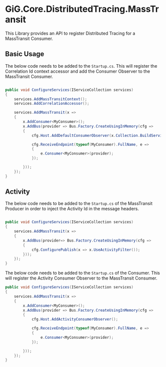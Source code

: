 ﻿# GiG.Core.DistributedTracing.MassTransit

This Library provides an API to register Distributed Tracing for a MassTransit Consumer.

## Basic Usage

The below code needs to be added to the `Startup.cs`. This will register the Correlation Id context accessor and add the Consumer Observer to the MassTransit Consumer. 

```csharp

public void ConfigureServices(IServiceCollection services)
{
    services.AddMassTransitContext();
    services.AddCorrelationAccessor();

    services.AddMassTransit(x =>
    {
        x.AddConsumer<MyConsumer>();
        x.AddBus(provider => Bus.Factory.CreateUsingInMemory(cfg =>
        {
            cfg.Host.AddDefaultConsumerObserver(x.Collection.BuildServiceProvider());

            cfg.ReceiveEndpoint(typeof(MyConsumer).FullName, e =>
            {
                e.Consumer<MyConsumer>(provider);
            });

        }));
    });
}

```

## Activity

The below code needs to be added to the `Startup.cs` of the MassTransit Producer in order to inject the Activity Id in the message headers.

```csharp

public void ConfigureServices(IServiceCollection services)
{
    services.AddMassTransit(x =>
    {
        x.AddBus(provider=> Bus.Factory.CreateUsingInMemory(cfg =>
        {
            cfg.ConfigurePublish(x => x.UseActivityFilter());
        }));
    });
}

```

The below code needs to be added to the `Startup.cs` of the Consumer. This will register the Activity Consumer Observer to the MassTransit Consumer. 

```csharp
public void ConfigureServices(IServiceCollection services)
{
    services.AddMassTransit(x =>
    {
        x.AddConsumer<MyConsumer>();
        x.AddBus(provider => Bus.Factory.CreateUsingInMemory(cfg =>
        {
            cfg.Host.AddActivityConsumerObserver();

            cfg.ReceiveEndpoint(typeof(MyConsumer).FullName, e =>
            {
                e.Consumer<MyConsumer>(provider);
            });

        }));
    });
}